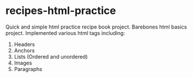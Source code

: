 # recipes-html-practice
Quick and simple html practice recipe book project. Barebones html basics project.
Implemented various html tags including:
1. Headers
2. Anchors
3. Lists (Ordered and unordered)
4. Images
5. Paragraphs